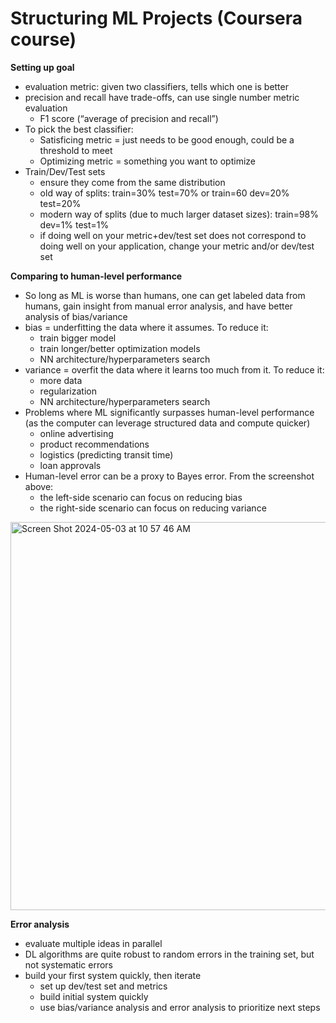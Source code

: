 # Structuring ML Projects (Coursera course)

**Setting up goal**
- evaluation metric: given two classifiers, tells which one is better
- precision and recall have trade-offs, can use single number metric evaluation
  - F1 score (“average of precision and recall”)
- To pick the best classifier:
    - Satisficing metric = just needs to be good enough, could be a threshold to meet
    - Optimizing metric = something you want to optimize
- Train/Dev/Test sets
    - ensure they come from the same distribution
    - old way of splits: train=30% test=70% or train=60 dev=20% test=20%
    - modern way of splits (due to much larger dataset sizes): train=98% dev=1% test=1%
    - if doing well on your metric+dev/test set does not correspond to doing well on your application, change your metric and/or dev/test set

**Comparing to human-level performance**
- So long as ML is worse than humans, one can get labeled data from humans, gain insight from manual error analysis, and have better analysis of bias/variance
- bias = underfitting the data where it assumes. To reduce it:
    - train bigger model
    - train longer/better optimization models
    - NN architecture/hyperparameters search
- variance = overfit the data where it learns too much from it. To reduce it:
    - more data
    - regularization
    - NN architecture/hyperparameters search
- Problems where ML significantly surpasses human-level performance (as the computer can leverage structured data and compute quicker)
    - online advertising
    - product recommendations
    - logistics (predicting transit time)
    - loan approvals
- Human-level error can be a proxy to Bayes error. From the screenshot above:
    - the left-side scenario can focus on reducing bias
    - the right-side scenario can focus on reducing variance
 <img width="621" alt="Screen Shot 2024-05-03 at 10 57 46 AM" src="https://github.com/bsamanvitha/learning-journal/assets/6962922/00c15cad-3060-465d-950c-760afe426575">

**Error analysis**
- evaluate multiple ideas in parallel
- DL algorithms are quite robust to random errors in the training set, but not systematic errors
- build your first system quickly, then iterate
    - set up dev/test set and metrics
    - build initial system quickly
    - use bias/variance analysis and error analysis to prioritize next steps
